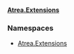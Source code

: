 #### [Atrea.Extensions](./index.md 'index')
### Namespaces
- [Atrea.Extensions](./Atrea-Extensions.md 'Atrea.Extensions')
